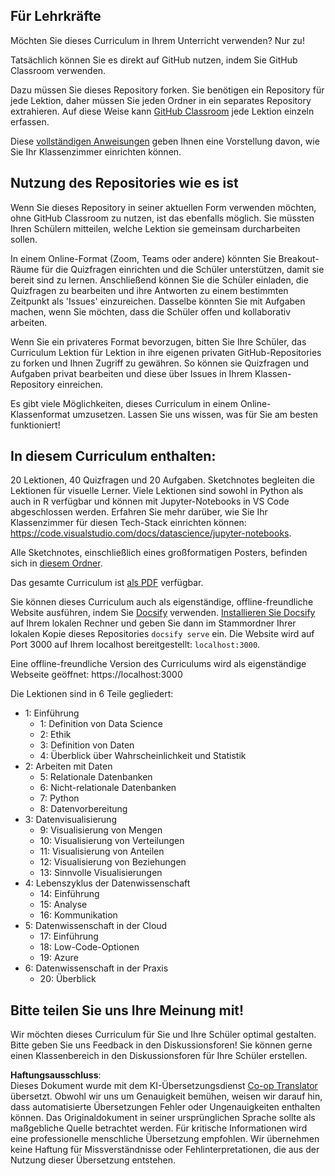 <!--
CO_OP_TRANSLATOR_METADATA:
{
  "original_hash": "87f157ea00d36c1d12c14390d9852b50",
  "translation_date": "2025-08-24T20:48:21+00:00",
  "source_file": "for-teachers.md",
  "language_code": "de"
}
-->
## Für Lehrkräfte

Möchten Sie dieses Curriculum in Ihrem Unterricht verwenden? Nur zu!

Tatsächlich können Sie es direkt auf GitHub nutzen, indem Sie GitHub Classroom verwenden.

Dazu müssen Sie dieses Repository forken. Sie benötigen ein Repository für jede Lektion, daher müssen Sie jeden Ordner in ein separates Repository extrahieren. Auf diese Weise kann [GitHub Classroom](https://classroom.github.com/classrooms) jede Lektion einzeln erfassen.

Diese [vollständigen Anweisungen](https://github.blog/2020-03-18-set-up-your-digital-classroom-with-github-classroom/) geben Ihnen eine Vorstellung davon, wie Sie Ihr Klassenzimmer einrichten können.

## Nutzung des Repositories wie es ist

Wenn Sie dieses Repository in seiner aktuellen Form verwenden möchten, ohne GitHub Classroom zu nutzen, ist das ebenfalls möglich. Sie müssten Ihren Schülern mitteilen, welche Lektion sie gemeinsam durcharbeiten sollen.

In einem Online-Format (Zoom, Teams oder andere) könnten Sie Breakout-Räume für die Quizfragen einrichten und die Schüler unterstützen, damit sie bereit sind zu lernen. Anschließend können Sie die Schüler einladen, die Quizfragen zu bearbeiten und ihre Antworten zu einem bestimmten Zeitpunkt als 'Issues' einzureichen. Dasselbe könnten Sie mit Aufgaben machen, wenn Sie möchten, dass die Schüler offen und kollaborativ arbeiten.

Wenn Sie ein privateres Format bevorzugen, bitten Sie Ihre Schüler, das Curriculum Lektion für Lektion in ihre eigenen privaten GitHub-Repositories zu forken und Ihnen Zugriff zu gewähren. So können sie Quizfragen und Aufgaben privat bearbeiten und diese über Issues in Ihrem Klassen-Repository einreichen.

Es gibt viele Möglichkeiten, dieses Curriculum in einem Online-Klassenformat umzusetzen. Lassen Sie uns wissen, was für Sie am besten funktioniert!

## In diesem Curriculum enthalten:

20 Lektionen, 40 Quizfragen und 20 Aufgaben. Sketchnotes begleiten die Lektionen für visuelle Lerner. Viele Lektionen sind sowohl in Python als auch in R verfügbar und können mit Jupyter-Notebooks in VS Code abgeschlossen werden. Erfahren Sie mehr darüber, wie Sie Ihr Klassenzimmer für diesen Tech-Stack einrichten können: https://code.visualstudio.com/docs/datascience/jupyter-notebooks.

Alle Sketchnotes, einschließlich eines großformatigen Posters, befinden sich in [diesem Ordner](../../sketchnotes).

Das gesamte Curriculum ist [als PDF](../../pdf/readme.pdf) verfügbar.

Sie können dieses Curriculum auch als eigenständige, offline-freundliche Website ausführen, indem Sie [Docsify](https://docsify.js.org/#/) verwenden. [Installieren Sie Docsify](https://docsify.js.org/#/quickstart) auf Ihrem lokalen Rechner und geben Sie dann im Stammordner Ihrer lokalen Kopie dieses Repositories `docsify serve` ein. Die Website wird auf Port 3000 auf Ihrem localhost bereitgestellt: `localhost:3000`.

Eine offline-freundliche Version des Curriculums wird als eigenständige Webseite geöffnet: https://localhost:3000

Die Lektionen sind in 6 Teile gegliedert:

- 1: Einführung
    - 1: Definition von Data Science
    - 2: Ethik
    - 3: Definition von Daten
    - 4: Überblick über Wahrscheinlichkeit und Statistik
- 2: Arbeiten mit Daten
    - 5: Relationale Datenbanken
    - 6: Nicht-relationale Datenbanken
    - 7: Python
    - 8: Datenvorbereitung
- 3: Datenvisualisierung
    - 9: Visualisierung von Mengen
    - 10: Visualisierung von Verteilungen
    - 11: Visualisierung von Anteilen
    - 12: Visualisierung von Beziehungen
    - 13: Sinnvolle Visualisierungen
- 4: Lebenszyklus der Datenwissenschaft
    - 14: Einführung
    - 15: Analyse
    - 16: Kommunikation
- 5: Datenwissenschaft in der Cloud
    - 17: Einführung
    - 18: Low-Code-Optionen
    - 19: Azure
- 6: Datenwissenschaft in der Praxis
    - 20: Überblick

## Bitte teilen Sie uns Ihre Meinung mit!

Wir möchten dieses Curriculum für Sie und Ihre Schüler optimal gestalten. Bitte geben Sie uns Feedback in den Diskussionsforen! Sie können gerne einen Klassenbereich in den Diskussionsforen für Ihre Schüler erstellen.

**Haftungsausschluss**:  
Dieses Dokument wurde mit dem KI-Übersetzungsdienst [Co-op Translator](https://github.com/Azure/co-op-translator) übersetzt. Obwohl wir uns um Genauigkeit bemühen, weisen wir darauf hin, dass automatisierte Übersetzungen Fehler oder Ungenauigkeiten enthalten können. Das Originaldokument in seiner ursprünglichen Sprache sollte als maßgebliche Quelle betrachtet werden. Für kritische Informationen wird eine professionelle menschliche Übersetzung empfohlen. Wir übernehmen keine Haftung für Missverständnisse oder Fehlinterpretationen, die aus der Nutzung dieser Übersetzung entstehen.